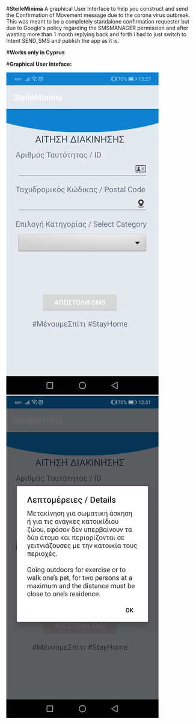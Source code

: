 #**SteileMinima**
A graphical User Interface to help you construct and send the Confirmation of Movement message due to the corona virus outbreak.
This was meant to be a completely standalone confirmation requester but due to Google's policy regarding the SMSMANAGER permission and after wasting more than 1 month replying back and forth i had to just switch to Intent SEND_SMS and publish the app as it is.

#**Works only in Cyprus**

#**Graphical User Inteface:**

![GitHub Logo](https://github.com/libtiff/SteileMinima/blob/master/image.png) 
![GitHub Logo](https://github.com/libtiff/SteileMinima/blob/master/inpicture.png)




